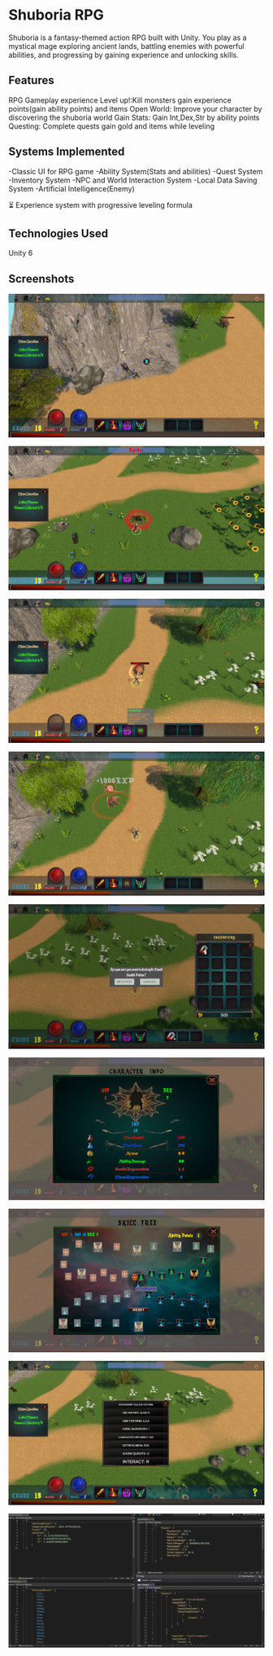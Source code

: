 # Shuboria RPG
Shuboria is a fantasy-themed action RPG built with Unity. You play as a mystical mage exploring ancient lands, battling enemies with powerful abilities, and progressing by gaining experience and unlocking skills.

## Features

RPG Gameplay experience
Level up!:Kill monsters gain experience points(gain ability points) and items
Open World: Improve your character by discovering the shuboria world
Gain Stats: Gain Int,Dex,Str by ability points
Questing: Complete quests gain gold and items while leveling

## Systems Implemented

-Classic UI for RPG game
-Ability System(Stats and abilities)
-Quest System
-Inventory System
-NPC and World Interaction System
-Local Data Saving System
-Artificial Intelligence(Enemy)


⏳ Experience system with progressive leveling formula
## Technologies Used
Unity 6



## Screenshots
![Gameplay Screenshot](Screenshots/Shurpgscreenshot1.jpeg)

![Gameplay Screenshot](Screenshots/Shurpgscreenshot2.jpeg)

![Gameplay Screenshot](Screenshots/Shurpgscreenshot3.jpeg)

![Gameplay Screenshot](Screenshots/Shurpgscreenshot4.jpeg)

![Gameplay Screenshot](Screenshots/Shurpgscreenshot6.jpeg)

![Gameplay Screenshot](Screenshots/Shurpgscreenshot7.jpeg)

![Gameplay Screenshot](Screenshots/Shurpgscreenshot8.jpeg)

![Gameplay Screenshot](Screenshots/Shurpgscreenshot9.jpeg)

![Gameplay Screenshot](Screenshots/Shurpgscreenshot10.jpeg)
